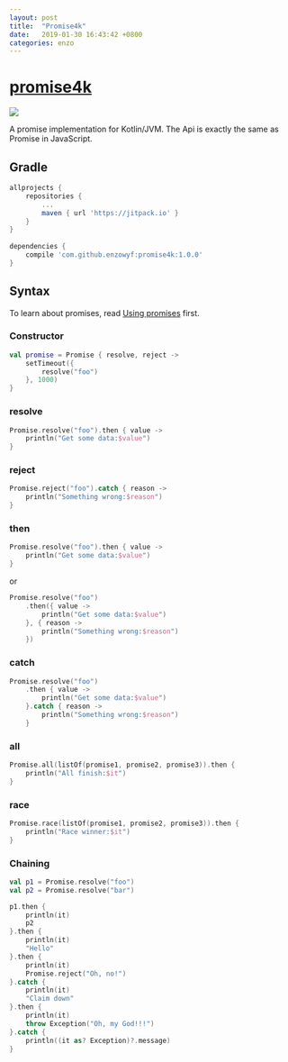 ```yaml
---
layout: post
title:  "Promise4k"
date:   2019-01-30 16:43:42 +0800
categories: enzo
---
```

# [promise4k](https://github.com/enzowyf/promise4k)
[![](https://jitpack.io/v/enzowyf/promise4k.svg)](https://jitpack.io/#enzowyf/promise4k)

A promise implementation for Kotlin/JVM. The Api is exactly the same as Promise in JavaScript.

## Gradle
```groovy
allprojects {
    repositories {
        ...
        maven { url 'https://jitpack.io' }
    }
}
    
dependencies {
    compile 'com.github.enzowyf:promise4k:1.0.0'
}
```
     
## Syntax
To learn about promises, read [Using promises](https://developer.mozilla.org/en-US/docs/Web/JavaScript/Guide/Using_promises) first.

### Constructor
```kotlin
val promise = Promise { resolve, reject ->
    setTimeout({
        resolve("foo")
    }, 1000)
}
```

### resolve
```kotlin
Promise.resolve("foo").then { value ->
    println("Get some data:$value")
}
```
### reject
```kotlin
Promise.reject("foo").catch { reason ->
    println("Something wrong:$reason")
}
```
### then
```kotlin
Promise.resolve("foo").then { value ->
    println("Get some data:$value")
}
```
or

```kotlin	
Promise.resolve("foo")
    .then({ value ->
        println("Get some data:$value")
    }, { reason ->
        println("Something wrong:$reason")
    })
```

### catch
```kotlin
Promise.resolve("foo")
    .then { value ->
        println("Get some data:$value")
    }.catch { reason ->
        println("Something wrong:$reason")
    }	
```

### all
```kotlin
Promise.all(listOf(promise1, promise2, promise3)).then {
    println("All finish:$it")
}
```

### race
```kotlin
Promise.race(listOf(promise1, promise2, promise3)).then {
    println("Race winner:$it")
}
```
### Chaining
```kotlin
val p1 = Promise.resolve("foo")
val p2 = Promise.resolve("bar")

p1.then {
    println(it)
    p2
}.then {
    println(it)
    "Hello"
}.then {
    println(it)
    Promise.reject("Oh, no!")
}.catch {
    println(it)
    "Claim down"
}.then {
    println(it)
    throw Exception("Oh, my God!!!")
}.catch {
    println((it as? Exception)?.message)
}
```